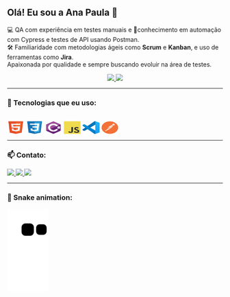 ## Olá! Eu sou a Ana Paula 👋

 💻 QA com experiência em testes manuais e 🧪conhecimento em automação com Cypress e testes de API usando Postman.  
 🛠️ Familiaridade com metodologias ágeis como **Scrum** e **Kanban**, e uso de ferramentas como **Jira**.  
 Apaixonada por qualidade e sempre buscando evoluir na área de testes.


<div align="center">
  <a href="https://github.com/anapaulaalves">
    <img height="180em" src="https://github-readme-stats.vercel.app/api?username=anapaulaalves&show_icons=true&theme=dracula&include_all_commits=true&count_private=true"/>
    <img height="180em" src="https://github-readme-stats.vercel.app/api/top-langs/?username=anapaulaalves&layout=compact&langs_count=7&theme=dracula"/>

    
  </a>
</div>

---

### 🧠 Tecnologias que eu uso:

<div style="display: inline_block"><br>
  <img align="center" alt="Ana-HTML" height="30" width="40" src="https://raw.githubusercontent.com/devicons/devicon/master/icons/html5/html5-original.svg">
  <img align="center" alt="Ana-CSS" height="30" width="40" src="https://raw.githubusercontent.com/devicons/devicon/master/icons/css3/css3-original.svg">
  <img align="center" alt="Ana-Csharp" height="30" width="40" src="https://raw.githubusercontent.com/devicons/devicon/master/icons/csharp/csharp-original.svg">
  <img align="center" alt="Ana-JS" height="30" width="40" src="https://raw.githubusercontent.com/devicons/devicon/master/icons/javascript/javascript-original.svg">
  <img align="center" alt="Ana-VSCode" height="30" width="40" src="https://raw.githubusercontent.com/devicons/devicon/master/icons/vscode/vscode-original.svg">
  <img align="center" alt="Ana-Postman" height="30" width="40" src="https://raw.githubusercontent.com/devicons/devicon/master/icons/postman/postman-original.svg">
 
</div>

---

### 📫 Contato:

<a href="https://www.instagram.com/paula_pli/" target="_blank">
  <img src="https://img.shields.io/badge/-Instagram-%23E4405F?style=for-the-badge&logo=instagram&logoColor=white">
</a>
<a href="mailto:anapaula.isa@hotmail.com" target="_blank">
  <img src="https://img.shields.io/badge/-Hotmail-%23333?style=for-the-badge&logo=gmail&logoColor=white">
</a>
<a href="https://www.linkedin.com/in/ana-paula-de-oliveira-189a84b4/" target="_blank">
  <img src="https://img.shields.io/badge/-LinkedIn-%230077B5?style=for-the-badge&logo=linkedin&logoColor=white">
</a>

---

### 🐍 Snake animation:

![Snake animation](https://raw.githubusercontent.com/anapaulaalves/anapaulaalves/output/github-contribution-grid-snake.svg)



  
  
 


